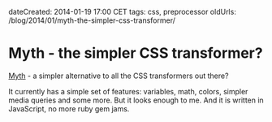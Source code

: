 dateCreated: 2014-01-19 17:00 CET
tags: css, preprocessor
oldUrls: /blog/2014/01/myth-the-simpler-css-transformer/

# Myth - the simpler CSS transformer?

[Myth](http://www.myth.io/) - a simpler alternative to all the CSS transformers out there?

It currently has a simple set of features: variables, math, colors, 
simpler media queries and some more. But it looks enough to me.
And it is written in JavaScript, no more ruby gem jams.
